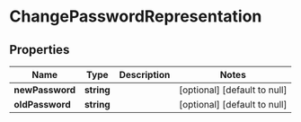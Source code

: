 # ChangePasswordRepresentation

## Properties
Name | Type | Description | Notes
------------ | ------------- | ------------- | -------------
**newPassword** | **string** |  | [optional] [default to null]
**oldPassword** | **string** |  | [optional] [default to null]


